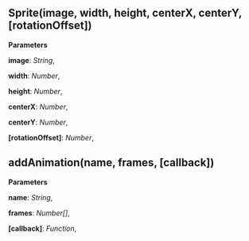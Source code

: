 Sprite(image, width, height, centerX, centerY, \[rotationOffset\])
------------------------------------------------------------------
**Parameters**

**image**:  *String*,  


**width**:  *Number*,  


**height**:  *Number*,  


**centerX**:  *Number*,  


**centerY**:  *Number*,  


**[rotationOffset]**:  *Number*,  


addAnimation(name, frames, \[callback\])
----------------------------------------
**Parameters**

**name**:  *String*,  


**frames**:  *Number[]*,  


**[callback]**:  *Function*,  



